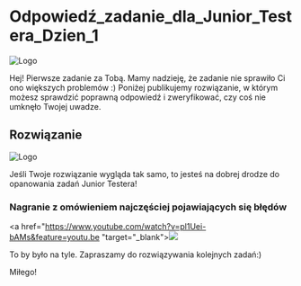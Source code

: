 # Odpowiedź_zadanie_dla_Junior_Testera_Dzien_1

<img alt="Logo" src="https://testuj.pl/wp-content/uploads/2018/07/testujpl_logo.png">

Hej! Pierwsze zadanie za Tobą. Mamy nadzieję, że zadanie nie sprawiło Ci ono większych problemów :)
Poniżej publikujemy rozwiązanie, w którym możesz sprawdzić poprawną odpowiedź i zweryfikować, czy coś nie umknęło Twojej uwadze.

## Rozwiązanie

<img alt="Logo" src="https://testuj.pl/wp-content/uploads/2018/07/zaD-1.png">

Jeśli Twoje rozwiązanie wygląda tak samo, to jesteś na dobrej drodze do opanowania zadań Junior Testera!

### Nagranie z omówieniem najczęściej pojawiających się błędów

<a href="https://www.youtube.com/watch?v=pl1Uei-bAMs&feature=youtu.be
"target="_blank"><img src="https://testuj.pl/wp-content/uploads/2018/07/Bez-tytułu.png" /></a>

To by było na tyle. Zapraszamy do rozwiązywania kolejnych zadań:)

Miłego!
